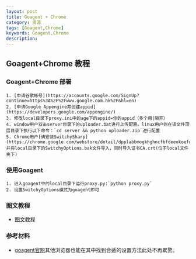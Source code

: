 ```yaml
---
layout: post
title: Goagent + Chrome
category: 资源
tags: [Goagent,Chrome]
keywords: Goagent,Chrome
description:
---
```


## Goagent+Chrome 教程

### Goagent+Chrome 部署
    1. [申请谷歌帐号](https://accounts.google.com/SignUp?continue=https%3A%2F%2Fwww.google.com.hk%2F&hl=en)  
    2. [申请Google Appengine并创建appid](https://developers.google.com/appengine/)  
    3. 修改local目录下proxy.ini中的age下的appid=你的appid（多个用|隔开）  
    4. window用户双击server目录下的uploader.bat进行上传配置。linux用户则在该文件顶层目录下执行以下命令：`cd server && python uploader.zip`进行配置  
    5. Chrome用户[请安装SwitchySharp](https://chrome.google.com/webstore/detail/dpplabbmogkhghncfbfdeeokoefdjegm)并将local目录下的SwitchyOptions.bak文件导入，同时导入证书CA.crt(位于local文件夹下)  

### 使用Goagent 
    1. 进入goagent中的local目录下运行proxy.py:`python proxy.py`  
    2. 设置SwitchyOptions模式为goagent即可

### 图文教程
- [图文教程](https://code.google.com/p/goagent/wiki/InstallGuide)

### 参考材料
- [goagent官网](https://code.google.com/p/goagent/)其他浏览器也能在其中找到合适的设置方法此处不再累赘。
